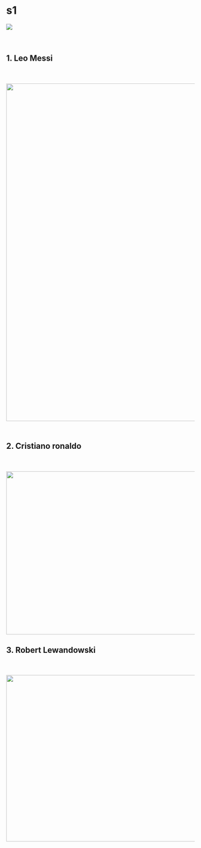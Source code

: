 # s1
<html lang="pl">
<head>
	<meta charset="uft-8"/>
	<title>Najlepsi piłkarze</title>
	<meta name="description" content="ciekawostki na temat piłki nożnej"/>
	<meta name="keywords" content="pomoc dla fanów piłki noznej"/>
	<meta http-equiv="X-UA-Compatible" content="IE=edge,opera=1"/>

</head>

<body>
	<img src="img/giphy piłka.gif" /> <br/>
	<br/><br/>
	<h2>1. Leo Messi <h2/> <br/>
	<img src="img/leo messi.jpg"width="1200"height="900"/>
	<br/><br/>
	<h2>2. Cristiano ronaldo <h2/> <br/>
	<img src="img/ronaldo.jpg"width="775"height="435"
	<br/><br/>
	<h2>3. Robert Lewandowski <h2/> <br/>
	<img src="img/lewy.jpg"width="788"height="444"
</body>  
</html>


